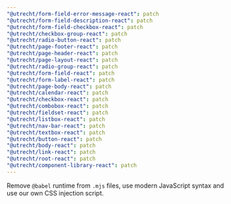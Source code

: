 ```yaml
---
"@utrecht/form-field-error-message-react": patch
"@utrecht/form-field-description-react": patch
"@utrecht/form-field-checkbox-react": patch
"@utrecht/checkbox-group-react": patch
"@utrecht/radio-button-react": patch
"@utrecht/page-footer-react": patch
"@utrecht/page-header-react": patch
"@utrecht/page-layout-react": patch
"@utrecht/radio-group-react": patch
"@utrecht/form-field-react": patch
"@utrecht/form-label-react": patch
"@utrecht/page-body-react": patch
"@utrecht/calendar-react": patch
"@utrecht/checkbox-react": patch
"@utrecht/combobox-react": patch
"@utrecht/fieldset-react": patch
"@utrecht/listbox-react": patch
"@utrecht/nav-bar-react": patch
"@utrecht/textbox-react": patch
"@utrecht/button-react": patch
"@utrecht/body-react": patch
"@utrecht/link-react": patch
"@utrecht/root-react": patch
"@utrecht/component-library-react": patch
---
```


Remove `@babel` runtime from `.mjs` files, use modern JavaScript syntax and use our own CSS injection script.
